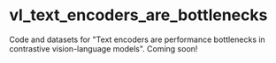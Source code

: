 # vl_text_encoders_are_bottlenecks
Code and datasets for "Text encoders are performance bottlenecks in contrastive vision-language models". Coming soon!
